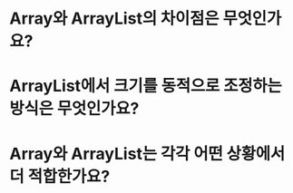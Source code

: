 # Array와 ArrayList의 차이점은 무엇인가요?
# ArrayList에서 크기를 동적으로 조정하는 방식은 무엇인가요?
# Array와 ArrayList는 각각 어떤 상황에서 더 적합한가요?